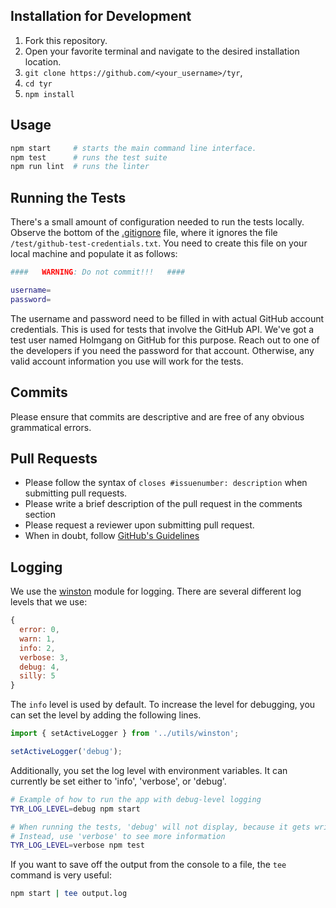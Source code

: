 ## Installation for Development

1. Fork this repository.
2. Open your favorite terminal and navigate to the desired installation location.
3. `git clone https://github.com/<your_username>/tyr`,
4. `cd tyr`
5. `npm install`


## Usage

```bash
npm start     # starts the main command line interface.
npm test      # runs the test suite
npm run lint  # runs the linter
```


## Running the Tests

There's a small amount of configuration needed to run the tests locally.
Observe the bottom of the [.gitignore](https://github.com/hammer-io/tyr/blob/master/.gitignore)
file, where it ignores the file `/test/github-test-credentials.txt`. You need to create this
file on your local machine and populate it as follows:

```bash
####   WARNING: Do not commit!!!   ####

username=
password=
```

The username and password need to be filled in with actual GitHub
account credentials. This is used for tests that involve the
GitHub API. We've got a test user named Holmgang on GitHub for
this purpose. Reach out to one of the developers if you need the
password for that account. Otherwise, any valid account information
you use will work for the tests.


## Commits

Please ensure that commits are descriptive and are free of any obvious grammatical errors.


## Pull Requests

* Please follow the syntax of `closes #issuenumber: description` when submitting pull requests.
* Please write a brief description of the pull request in the comments section
* Please request a reviewer upon submitting pull request.
* When in doubt, follow [GitHub's Guidelines](https://github.com/blog/1943-how-to-write-the-perfect-pull-request)


## Logging

We use the [winston](https://github.com/winstonjs/winston) module for
logging. There are several different log levels that we use:

```javascript
{ 
  error: 0, 
  warn: 1, 
  info: 2, 
  verbose: 3, 
  debug: 4, 
  silly: 5 
}
```

The `info` level is used by default. To increase the level for debugging, you can
set the level by adding the following lines.

```javascript
import { setActiveLogger } from '../utils/winston';

setActiveLogger('debug');
```

Additionally, you set the log level with environment variables. It can currently be
set either to 'info', 'verbose', or 'debug'.

```bash
# Example of how to run the app with debug-level logging
TYR_LOG_LEVEL=debug npm start

# When running the tests, 'debug' will not display, because it gets written to stderr.
# Instead, use 'verbose' to see more information
TYR_LOG_LEVEL=verbose npm test
```

If you want to save off the output from the console to a file, the `tee` command is
very useful:

```bash
npm start | tee output.log
```
